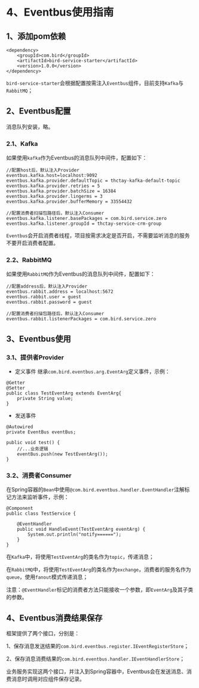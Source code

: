 # 4、Eventbus使用指南

## 1、添加pom依赖

```
<dependency>
	<groupId>com.bird</groupId>
	<artifactId>bird-service-starter</artifactId>
	<version>1.0.0</version>
</dependency>
```
`bird-service-starter`会根据配置按需注入`Eventbus`组件，目前支持`Kafka`与`RabbitMQ`；


## 2、Eventbus配置

消息队列安装，略。

### 2.1、Kafka

如果使用`kafka`作为Eventbus的消息队列中间件，配置如下：

```
//配置host后，默认注入Provider
eventbus.kafka.host=localhost:9092
eventbus.kafka.provider.defaultTopic = thctay-kafka-default-topic
eventbus.kafka.provider.retries = 5
eventbus.kafka.provider.batchSize = 16384
eventbus.kafka.provider.lingerms = 3
eventbus.kafka.provider.bufferMemory = 33554432

//配置消费者扫描包路径后，默认注入Consumer
eventbus.kafka.listener.basePackages = com.bird.service.zero
eventbus.kafka.listener.groupId = thctay-service-crm-group
```
`Eventbus`会开启消费者线程，项目按需求决定是否开启，不需要监听消息的服务不要开启消费者配置。

### 2.2、RabbitMQ

如果使用`RabbitMQ`作为Eventbus的消息队列中间件，配置如下：

```
//配置address后，默认注入Provider
eventbus.rabbit.address = localhost:5672
eventbus.rabbit.user = guest
eventbus.rabbit.password = guest

//配置消费者扫描包路径后，默认注入Consumer
eventbus.rabbit.listenerPackages = com.bird.service.zero
```

## 3、Eventbus使用

### 3.1、提供者Provider

 - 定义事件
继承`com.bird.eventbus.arg.EventArg`定义事件，示例：
```
@Getter
@Setter
public class TestEventArg extends EventArg{
    private String value;
}
```

  - 发送事件

```
@Autowired
private EventBus eventBus;

public void test() {
    //...业务逻辑
    eventBus.push(new TestEventArg());
}

```

### 3.2、消费者Consumer

在Spring容器的`Bean`中使用`@com.bird.eventbus.handler.EventHandler`注解标记方法来监听事件，示例：

```
@Component
public class TestService {

    @EventHandler
    public void HandleEvent(TestEventArg eventArg) {
        System.out.println("notify======");
    }
}

```
在`Kafka`中，将使用`TestEventArg`的类名作为`topic`，传递消息；

在`RabbitMQ`中，将使用`TestEventArg`的类名作为`exchange`，消费者的服务名作为`queue`，使用`fanout`模式传递消息；

注意：`@EventHandler`标记的消费者方法只能接收一个参数，即`EventArg`及其子类的参数。

## 4、Eventbus消费结果保存

框架提供了两个接口，分别是：

1、保存消息发送结果的`com.bird.eventbus.register.IEventRegisterStore`；

2、保存消息消费结果的`com.bird.eventbus.handler.IEventHandlerStore`；

业务服务实现这两个接口，并注入到Spring容器中，Eventbus会在发送消息、消费消息时调用对应组件保存记录。